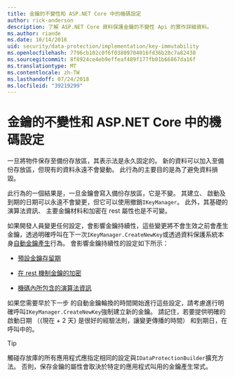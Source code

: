 ```yaml
---
title: 金鑰的不變性和 ASP.NET Core 中的機碼設定
author: rick-anderson
description: 了解 ASP.NET Core 資料保護金鑰的不變性 Api 的實作詳細資料。
ms.author: riande
ms.date: 10/14/2016
uid: security/data-protection/implementation/key-immutability
ms.openlocfilehash: 7796cb102c0f6f03809704016fd36b28c7a82438
ms.sourcegitcommit: 8f8924ce4eb9effeaf489f177fb01b66867da16f
ms.translationtype: MT
ms.contentlocale: zh-TW
ms.lasthandoff: 07/24/2018
ms.locfileid: "39219299"
---
```

# <a name="key-immutability-and-key-settings-in-aspnet-core"></a>金鑰的不變性和 ASP.NET Core 中的機碼設定

一旦將物件保存至備份存放區，其表示法是永久固定的。 新的資料可以加入至備份存放區，但現有的資料永遠不會變動。 此行為的主要目的是為了避免資料損毀。

此行為的一個結果是，一旦金鑰會寫入備份存放區，它是不變。 其建立、 啟動及到期的日期可以永遠不會變更，但它可以使用撤銷`IKeyManager`。 此外，其基礎的演算法資訊、 主要金鑰材料和加密在 rest 屬性也是不可變。

如果開發人員變更任何設定，會影響金鑰持續性，這些變更將不會生效之前會產生金鑰，透過明確呼叫在下一次`IKeyManager.CreateNewKey`或透過資料保護系統本身[自動金鑰產生](xref:security/data-protection/implementation/key-management#data-protection-implementation-key-management)行為。 會影響金鑰持續性的設定如下所示：

* [預設金鑰存留期](xref:security/data-protection/implementation/key-management#data-protection-implementation-key-management)

* [在 rest 機制金鑰的加密](xref:security/data-protection/implementation/key-encryption-at-rest)

* [機碼內所包含的演算法資訊](xref:security/data-protection/configuration/overview#changing-algorithms-with-usecryptographicalgorithms)

如果您需要早於下一步 的自動金鑰輪換的時間開始進行這些設定，請考慮進行明確呼叫`IKeyManager.CreateNewKey`強制建立新的金鑰。 請記住，若要提供明確的啟動日期 （{現在 + 2 天} 是很好的經驗法則，讓變更傳播的時間） 和到期日，在呼叫中的。

>[!TIP]
> 觸碰存放庫的所有應用程式應指定相同的設定與`IDataProtectionBuilder`擴充方法。 否則，保存金鑰的屬性會取決於特定的應用程式叫用的金鑰產生常式。
